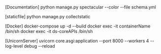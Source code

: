 [Documentation]
python manage.py spectacular --color --file schema.yml

[staticfile]
python manage.py collectstatic

[Docker]
docker-compose up -d --build
docker exec -it containerName /bin/sh
docker exec -it ds-coreAPIs /bin/sh

[UnicornServer]
uvicorn core.asgi:application --port 8000 --workers 4 --log-level debug --reload
